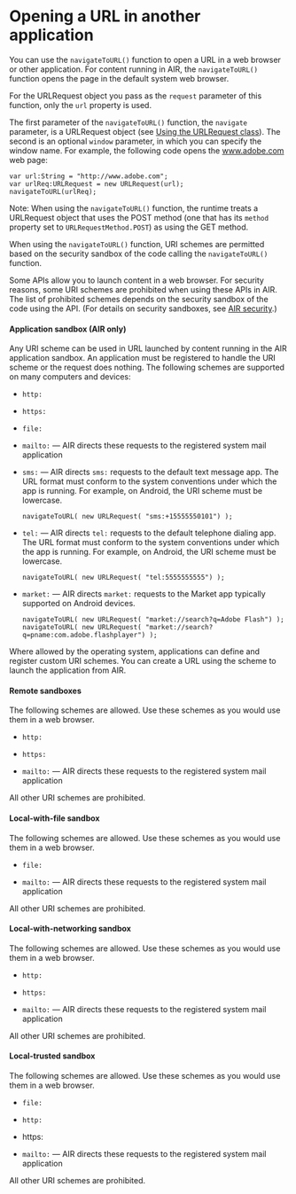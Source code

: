 # Opening a URL in another application

You can use the `navigateToURL()` function to open a URL in a web browser or
other application. For content running in AIR, the `navigateToURL()` function
opens the page in the default system web browser.

For the URLRequest object you pass as the `request` parameter of this function,
only the `url` property is used.

The first parameter of the `navigateToURL()` function, the `navigate` parameter,
is a URLRequest object (see
[Using the URLRequest class](./loading-external-data.md#using-the-urlrequest-class)).
The second is an optional `window` parameter, in which you can specify the
window name. For example, the following code opens the www.adobe.com web page:

    var url:String = "http://www.adobe.com";
    var urlReq:URLRequest = new URLRequest(url);
    navigateToURL(urlReq);

Note: When using the `navigateToURL()` function, the runtime treats a URLRequest
object that uses the POST method (one that has its `method` property set to
`URLRequestMethod.POST`) as using the GET method.

When using the `navigateToURL()` function, URI schemes are permitted based on
the security sandbox of the code calling the `navigateToURL()` function.

Some APIs allow you to launch content in a web browser. For security reasons,
some URI schemes are prohibited when using these APIs in AIR. The list of
prohibited schemes depends on the security sandbox of the code using the API.
(For details on security sandboxes, see
[AIR security](../../security/air-security/index.md).)

#### Application sandbox (AIR only)

Any URI scheme can be used in URL launched by content running in the AIR
application sandbox. An application must be registered to handle the URI scheme
or the request does nothing. The following schemes are supported on many
computers and devices:

- `http:`

- `https:`

- `file:`

- `mailto:` — AIR directs these requests to the registered system mail
  application

- `sms:` — AIR directs `sms:` requests to the default text message app. The URL
  format must conform to the system conventions under which the app is running.
  For example, on Android, the URI scheme must be lowercase.

      navigateToURL( new URLRequest( "sms:+15555550101") );

- `tel:` — AIR directs `tel:` requests to the default telephone dialing app. The
  URL format must conform to the system conventions under which the app is
  running. For example, on Android, the URI scheme must be lowercase.

      navigateToURL( new URLRequest( "tel:5555555555") );

- `market:` — AIR directs `market:` requests to the Market app typically
  supported on Android devices.

      navigateToURL( new URLRequest( "market://search?q=Adobe Flash") );
      navigateToURL( new URLRequest( "market://search?q=pname:com.adobe.flashplayer") );

Where allowed by the operating system, applications can define and register
custom URI schemes. You can create a URL using the scheme to launch the
application from AIR.

#### Remote sandboxes

The following schemes are allowed. Use these schemes as you would use them in a
web browser.

- `http:`

- `https:`

- `mailto:` — AIR directs these requests to the registered system mail
  application

All other URI schemes are prohibited.

#### Local-with-file sandbox

The following schemes are allowed. Use these schemes as you would use them in a
web browser.

- `file:`

- `mailto:` — AIR directs these requests to the registered system mail
  application

All other URI schemes are prohibited.

#### Local-with-networking sandbox

The following schemes are allowed. Use these schemes as you would use them in a
web browser.

- `http:`

- `https:`

- `mailto:` — AIR directs these requests to the registered system mail
  application

All other URI schemes are prohibited.

#### Local-trusted sandbox

The following schemes are allowed. Use these schemes as you would use them in a
web browser.

- `file:`

- `http:`

- https:

- `mailto:` — AIR directs these requests to the registered system mail
  application

All other URI schemes are prohibited.
